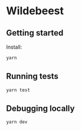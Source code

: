 # Wildebeest

## Getting started

Install:

```sh
yarn
```

## Running tests

```sh
yarn test
```

## Debugging locally

```sh
yarn dev
```
